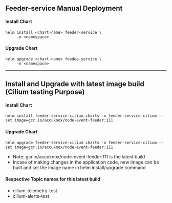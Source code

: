 ## Feeder-service Manual Deployment

#### Install Chart

```
helm install <chart-name> feeder-service \
     -n <namespace>
```

#### Upgrade Chart

```
helm upgrade <chart-name> feedee-service \
     -n <namespace>
```
---

## Install and Upgrade with latest image build (Cilium testing Purpose)

#### Install Chart

```
helm install feeder-service-cilium charts -n feeder-service-cilium --set image=gcr.io/accuknox/node-event-feeder:111
```

#### Upgrade Chart

```
helm upgrade feeder-service-cilium charts -n feeder-service-cilium --set image=gcr.io/accuknox/node-event-feeder:111
```
- Note: gcr.io/accuknox/node-event-feeder:111 is the latest build
- Incase of making changes in the application code, new image can be built and set the image name in helm install/upgrade command

#### Respective Topic names for this latest build
- cilium-telemetry-test
- cilium-alerts-test
